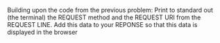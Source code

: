 Building upon the code from the previous problem:
Print to standard out (the terminal) the REQUEST method and the REQUEST URI from the REQUEST LINE.
Add this data to your REPONSE so that this data is displayed in the browser